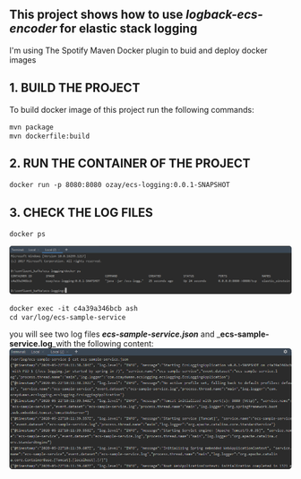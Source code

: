 ## This project shows how to use _**logback-ecs-encoder**_ for elastic stack logging
I'm using The Spotify Maven Docker plugin to buid and deploy docker images

## 1. BUILD THE PROJECT
To build docker image of this project run the following commands:
```
mvn package
mvn dockerfile:build
```

## 2. RUN THE CONTAINER OF THE PROJECT
```
docker run -p 8080:8080 ozay/ecs-logging:0.0.1-SNAPSHOT
```

## 3. CHECK THE LOG FILES

```
docker ps 
```

![](.README_images/45710d65.png)

````
docker exec -it c4a39a346bcb ash
cd var/log/ecs-sample-service
````

you will see two log files _**ecs-sample-service.json**_ and _**ecs-sample-service.log**_with the following content:
![](.README_images/dd189d32.png)






